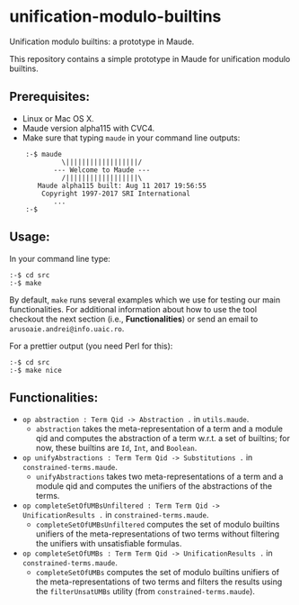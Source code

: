 # unification-modulo-builtins
Unification modulo builtins: a prototype in Maude.

This repository contains a simple prototype in Maude for unification
modulo builtins.

## Prerequisites:

* Linux or Mac OS X.
* Maude version alpha115 with CVC4.
* Make sure that typing `maude` in your command line outputs:

```
	:-$ maude
		     \||||||||||||||||||/
		   --- Welcome to Maude ---
		     /||||||||||||||||||\
	   Maude alpha115 built: Aug 11 2017 19:56:55
	    Copyright 1997-2017 SRI International
		   ...
	:-$ 
```

## Usage:

In your command line type:

	:-$ cd src
	:-$ make
	
By default, `make` runs several examples which we use for testing our main functionalities. For additional information about how to use the tool checkout the next section (i.e., **Functionalities**) or send an email to `arusoaie.andrei@info.uaic.ro`.

For a prettier output (you need Perl for this):
	
	:-$ cd src
	:-$ make nice


## Functionalities:

* `op abstraction : Term Qid -> Abstraction .` in `utils.maude`.
  * `abstraction` takes the meta-representation of a term and a module qid and computes the abstraction of a term w.r.t. a set of builtins; for now, these builtins are `Id`, `Int`, and `Boolean`.
* `op unifyAbstractions : Term Term Qid -> Substitutions .` in `constrained-terms.maude`.
  * `unifyAbstractions` takes two meta-representations of a term and a module qid and computes the unifiers of the abstractions of the terms. 
* `op completeSetOfUMBsUnfiltered : Term Term Qid -> UnificationResults .` in `constrained-terms.maude`.
  * `completeSetOfUMBsUnfiltered` computes the set of modulo builtins unifiers of the meta-representations of two terms without filtering the unifiers with unsatisfiable formulas.
* `op completeSetOfUMBs : Term Term Qid -> UnificationResults .` in `constrained-terms.maude`.
  * `completeSetOfUMBs` computes the set of modulo builtins unifiers of the meta-representations of two terms and filters the results using the `filterUnsatUMBs` utility (from `constrained-terms.maude`).
